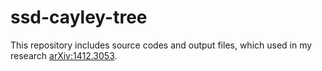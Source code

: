 # ssd-cayley-tree

This repository includes source codes and output files, which used in my research [arXiv:1412.3053](https://arxiv.org/abs/1412.3053).
